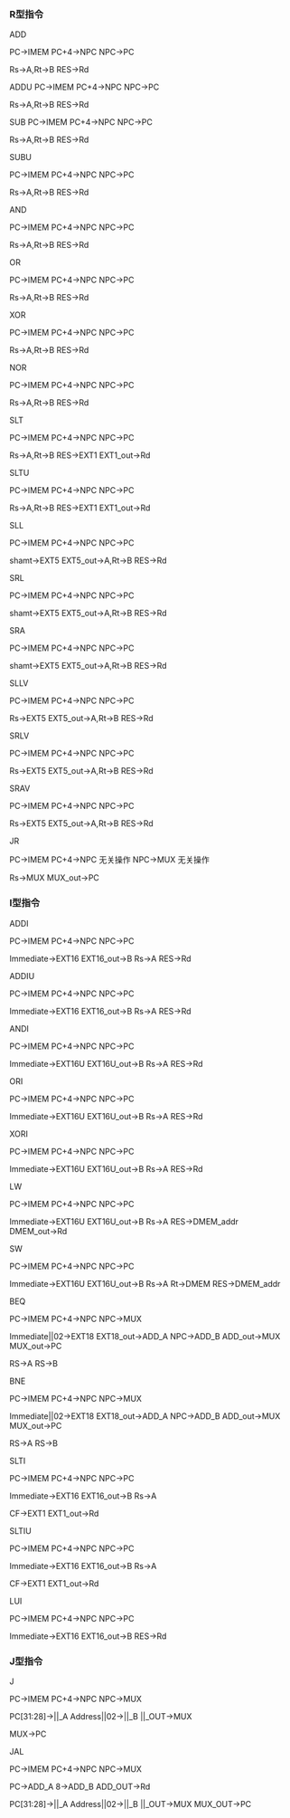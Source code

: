 ### R型指令

ADD

PC$\rightarrow$IMEM
PC+4$\rightarrow$NPC
NPC$\rightarrow$PC

Rs$\rightarrow$A,Rt$\rightarrow$B
RES$\rightarrow$Rd

ADDU
PC$\rightarrow$IMEM
PC+4$\rightarrow$NPC
NPC$\rightarrow$PC

Rs$\rightarrow$A,Rt$\rightarrow$B
RES$\rightarrow$Rd

SUB
PC$\rightarrow$IMEM
PC+4$\rightarrow$NPC
NPC$\rightarrow$PC

Rs$\rightarrow$A,Rt$\rightarrow$B
RES$\rightarrow$Rd

SUBU

PC$\rightarrow$IMEM
PC+4$\rightarrow$NPC
NPC$\rightarrow$PC

Rs$\rightarrow$A,Rt$\rightarrow$B
RES$\rightarrow$Rd

AND

PC$\rightarrow$IMEM
PC+4$\rightarrow$NPC
NPC$\rightarrow$PC

Rs$\rightarrow$A,Rt$\rightarrow$B
RES$\rightarrow$Rd

OR

PC$\rightarrow$IMEM
PC+4$\rightarrow$NPC
NPC$\rightarrow$PC

Rs$\rightarrow$A,Rt$\rightarrow$B
RES$\rightarrow$Rd

XOR

PC$\rightarrow$IMEM
PC+4$\rightarrow$NPC
NPC$\rightarrow$PC

Rs$\rightarrow$A,Rt$\rightarrow$B
RES$\rightarrow$Rd

NOR

PC$\rightarrow$IMEM
PC+4$\rightarrow$NPC
NPC$\rightarrow$PC

Rs$\rightarrow$A,Rt$\rightarrow$B
RES$\rightarrow$Rd

SLT

PC$\rightarrow$IMEM
PC+4$\rightarrow$NPC
NPC$\rightarrow$PC

Rs$\rightarrow$A,Rt$\rightarrow$B
RES$\rightarrow$EXT1
EXT1_out$\rightarrow$Rd

SLTU

PC$\rightarrow$IMEM
PC+4$\rightarrow$NPC
NPC$\rightarrow$PC

Rs$\rightarrow$A,Rt$\rightarrow$B
RES$\rightarrow$EXT1
EXT1_out$\rightarrow$Rd

SLL

PC$\rightarrow$IMEM
PC+4$\rightarrow$NPC
NPC$\rightarrow$PC

shamt$\rightarrow$EXT5
EXT5_out$\rightarrow$A,Rt$\rightarrow$B
RES$\rightarrow$Rd

SRL

PC$\rightarrow$IMEM
PC+4$\rightarrow$NPC
NPC$\rightarrow$PC

shamt$\rightarrow$EXT5
EXT5_out$\rightarrow$A,Rt$\rightarrow$B
RES$\rightarrow$Rd

SRA

PC$\rightarrow$IMEM
PC+4$\rightarrow$NPC
NPC$\rightarrow$PC

shamt$\rightarrow$EXT5
EXT5_out$\rightarrow$A,Rt$\rightarrow$B
RES$\rightarrow$Rd

SLLV

PC$\rightarrow$IMEM
PC+4$\rightarrow$NPC
NPC$\rightarrow$PC

Rs$\rightarrow$EXT5
EXT5_out$\rightarrow$A,Rt$\rightarrow$B
RES$\rightarrow$Rd

SRLV

PC$\rightarrow$IMEM
PC+4$\rightarrow$NPC
NPC$\rightarrow$PC

Rs$\rightarrow$EXT5
EXT5_out$\rightarrow$A,Rt$\rightarrow$B
RES$\rightarrow$Rd

SRAV

PC$\rightarrow$IMEM
PC+4$\rightarrow$NPC
NPC$\rightarrow$PC

Rs$\rightarrow$EXT5
EXT5_out$\rightarrow$A,Rt$\rightarrow$B
RES$\rightarrow$Rd

JR

PC$\rightarrow$IMEM
PC+4$\rightarrow$NPC 无关操作
NPC$\rightarrow$MUX 无关操作

Rs$\rightarrow$MUX
MUX_out$\rightarrow$PC

### I型指令

ADDI

PC$\rightarrow$IMEM
PC+4$\rightarrow$NPC
NPC$\rightarrow$PC

Immediate$\rightarrow$EXT16
EXT16_out$\rightarrow$B
Rs$\rightarrow$A
RES$\rightarrow$Rd

ADDIU

PC$\rightarrow$IMEM
PC+4$\rightarrow$NPC
NPC$\rightarrow$PC

Immediate$\rightarrow$EXT16
EXT16_out$\rightarrow$B
Rs$\rightarrow$A
RES$\rightarrow$Rd

ANDI

PC$\rightarrow$IMEM
PC+4$\rightarrow$NPC
NPC$\rightarrow$PC

Immediate$\rightarrow$EXT16U
EXT16U_out$\rightarrow$B
Rs$\rightarrow$A
RES$\rightarrow$Rd

ORI

PC$\rightarrow$IMEM
PC+4$\rightarrow$NPC
NPC$\rightarrow$PC

Immediate$\rightarrow$EXT16U
EXT16U_out$\rightarrow$B
Rs$\rightarrow$A
RES$\rightarrow$Rd

XORI

PC$\rightarrow$IMEM
PC+4$\rightarrow$NPC
NPC$\rightarrow$PC

Immediate$\rightarrow$EXT16U
EXT16U_out$\rightarrow$B
Rs$\rightarrow$A
RES$\rightarrow$Rd

LW

PC$\rightarrow$IMEM
PC+4$\rightarrow$NPC
NPC$\rightarrow$PC

Immediate$\rightarrow$EXT16U
EXT16U_out$\rightarrow$B
Rs$\rightarrow$A
RES$\rightarrow$DMEM_addr
DMEM_out$\rightarrow$Rd

SW

PC$\rightarrow$IMEM
PC+4$\rightarrow$NPC
NPC$\rightarrow$PC

Immediate$\rightarrow$EXT16U
EXT16U_out$\rightarrow$B
Rs$\rightarrow$A
Rt$\rightarrow$DMEM
RES$\rightarrow$DMEM_addr

BEQ

PC$\rightarrow$IMEM
PC+4$\rightarrow$NPC
NPC$\rightarrow$MUX

Immediate||02$\rightarrow$EXT18
EXT18_out$\rightarrow$ADD_A
NPC$\rightarrow$ADD_B
ADD_out$\rightarrow$MUX
MUX_out$\rightarrow$PC

RS$\rightarrow$A
RS$\rightarrow$B

BNE

PC$\rightarrow$IMEM
PC+4$\rightarrow$NPC
NPC$\rightarrow$MUX

Immediate||02$\rightarrow$EXT18
EXT18_out$\rightarrow$ADD_A
NPC$\rightarrow$ADD_B
ADD_out$\rightarrow$MUX
MUX_out$\rightarrow$PC

RS$\rightarrow$A
RS$\rightarrow$B

SLTI

PC$\rightarrow$IMEM
PC+4$\rightarrow$NPC
NPC$\rightarrow$PC

Immediate$\rightarrow$EXT16
EXT16_out$\rightarrow$B
Rs$\rightarrow$A

CF$\rightarrow$EXT1
EXT1_out$\rightarrow$Rd

SLTIU


PC$\rightarrow$IMEM
PC+4$\rightarrow$NPC
NPC$\rightarrow$PC

Immediate$\rightarrow$EXT16
EXT16_out$\rightarrow$B
Rs$\rightarrow$A

CF$\rightarrow$EXT1
EXT1_out$\rightarrow$Rd

LUI

PC$\rightarrow$IMEM
PC+4$\rightarrow$NPC
NPC$\rightarrow$PC

Immediate$\rightarrow$EXT16
EXT16_out$\rightarrow$B
RES$\rightarrow$Rd

### J型指令

J

PC$\rightarrow$IMEM
PC+4$\rightarrow$NPC
NPC$\rightarrow$MUX

PC[31:28]$\rightarrow$||_A
Address||02$\rightarrow$||_B
||_OUT$\rightarrow$MUX

MUX$\rightarrow$PC

JAL

PC$\rightarrow$IMEM
PC+4$\rightarrow$NPC
NPC$\rightarrow$MUX

PC$\rightarrow$ADD_A
8$\rightarrow$ADD_B
ADD_OUT$\rightarrow$Rd

PC[31:28]$\rightarrow$||_A
Address||02$\rightarrow$||_B
||_OUT$\rightarrow$MUX
MUX_OUT$\rightarrow$PC



